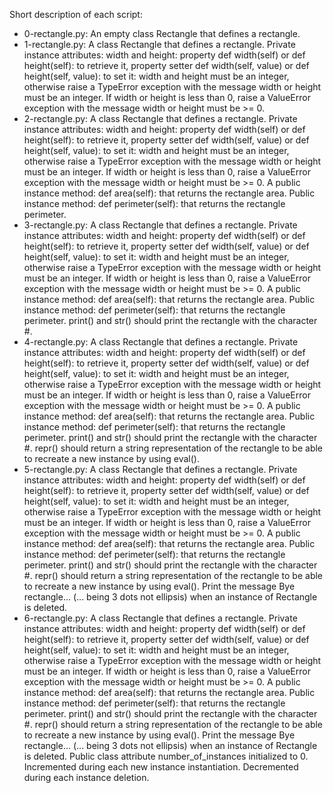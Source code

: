 Short description of each script:
+ 0-rectangle.py: An empty class Rectangle that defines a rectangle.
+ 1-rectangle.py: A class Rectangle that defines a rectangle. Private instance attributes: width and height: property def width(self) or def height(self): to retrieve it, property setter def width(self, value) or def height(self, value): to set it: width and height must be an integer, otherwise raise a TypeError exception with the message width or height must be an integer. If width or height is less than 0, raise a ValueError exception with the message width or height must be >= 0.
+ 2-rectangle.py: A class Rectangle that defines a rectangle. Private instance attributes: width and height: property def width(self) or def height(self): to retrieve it, property setter def width(self, value) or def height(self, value): to set it: width and height must be an integer, otherwise raise a TypeError exception with the message width or height must be an integer. If width or height is less than 0, raise a ValueError exception with the message width or height must be >= 0. A public instance method: def area(self): that returns the rectangle area. Public instance method: def perimeter(self): that returns the rectangle perimeter.
+ 3-rectangle.py: A class Rectangle that defines a rectangle. Private instance attributes: width and height: property def width(self) or def height(self): to retrieve it, property setter def width(self, value) or def height(self, value): to set it: width and height must be an integer, otherwise raise a TypeError exception with the message width or height must be an integer. If width or height is less than 0, raise a ValueError exception with the message width or height must be >= 0. A public instance method: def area(self): that returns the rectangle area. Public instance method: def perimeter(self): that returns the rectangle perimeter. print() and str() should print the rectangle with the character #.
+ 4-rectangle.py: A class Rectangle that defines a rectangle. Private instance attributes: width and height: property def width(self) or def height(self): to retrieve it, property setter def width(self, value) or def height(self, value): to set it: width and height must be an integer, otherwise raise a TypeError exception with the message width or height must be an integer. If width or height is less than 0, raise a ValueError exception with the message width or height must be >= 0. A public instance method: def area(self): that returns the rectangle area. Public instance method: def perimeter(self): that returns the rectangle perimeter. print() and str() should print the rectangle with the character #. repr() should return a string representation of the rectangle to be able to recreate a new instance by using eval().
+ 5-rectangle.py: A class Rectangle that defines a rectangle. Private instance attributes: width and height: property def width(self) or def height(self): to retrieve it, property setter def width(self, value) or def height(self, value): to set it: width and height must be an integer, otherwise raise a TypeError exception with the message width or height must be an integer. If width or height is less than 0, raise a ValueError exception with the message width or height must be >= 0. A public instance method: def area(self): that returns the rectangle area. Public instance method: def perimeter(self): that returns the rectangle perimeter. print() and str() should print the rectangle with the character #. repr() should return a string representation of the rectangle to be able to recreate a new instance by using eval(). Print the message Bye rectangle... (... being 3 dots not ellipsis) when an instance of Rectangle is deleted.
+ 6-rectangle.py: A class Rectangle that defines a rectangle. Private instance attributes: width and height: property def width(self) or def height(self): to retrieve it, property setter def width(self, value) or def height(self, value): to set it: width and height must be an integer, otherwise raise a TypeError exception with the message width or height must be an integer. If width or height is less than 0, raise a ValueError exception with the message width or height must be >= 0. A public instance method: def area(self): that returns the rectangle area. Public instance method: def perimeter(self): that returns the rectangle perimeter. print() and str() should print the rectangle with the character #. repr() should return a string representation of the rectangle to be able to recreate a new instance by using eval(). Print the message Bye rectangle... (... being 3 dots not ellipsis) when an instance of Rectangle is deleted. Public class attribute number_of_instances initialized to 0. Incremented during each new instance instantiation. Decremented during each instance deletion.
